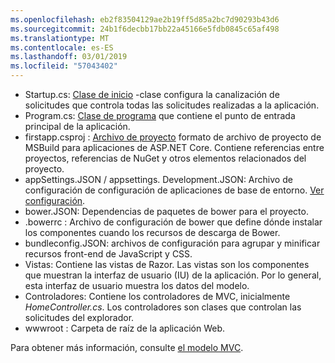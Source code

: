 ```yaml
---
ms.openlocfilehash: eb2f83504129ae2b19ff5d85a2bc7d90293b43d6
ms.sourcegitcommit: 24b1f6decbb17bb22a45166e5fdb0845c65af498
ms.translationtype: MT
ms.contentlocale: es-ES
ms.lasthandoff: 03/01/2019
ms.locfileid: "57043402"
---
```

* Startup.cs: [Clase de inicio](xref:fundamentals/startup) -clase configura la canalización de solicitudes que controla todas las solicitudes realizadas a la aplicación.
* Program.cs: [Clase de programa](xref:fundamentals/index) que contiene el punto de entrada principal de la aplicación.
* firstapp.csproj : [Archivo de proyecto](/dotnet/articles/core/preview3/tools/csproj) formato de archivo de proyecto de MSBuild para aplicaciones de ASP.NET Core. Contiene referencias entre proyectos, referencias de NuGet y otros elementos relacionados del proyecto.
* appSettings.JSON / appsettings. Development.JSON: Archivo de configuración de configuración de aplicaciones de base de entorno. [Ver configuración](xref:fundamentals/configuration/index).
* bower.JSON: Dependencias de paquetes de bower para el proyecto.
* .bowerrc : Archivo de configuración de bower que define dónde instalar los componentes cuando los recursos de descarga de Bower.
* bundleconfig.JSON: archivos de configuración para agrupar y minificar recursos front-end de JavaScript y CSS.
* Vistas: Contiene las vistas de Razor. Las vistas son los componentes que muestran la interfaz de usuario (IU) de la aplicación. Por lo general, esta interfaz de usuario muestra los datos del modelo.
* Controladores: Contiene los controladores de MVC, inicialmente *HomeController.cs*. Los controladores son clases que controlan las solicitudes del explorador.
* wwwroot : Carpeta de raíz de la aplicación Web.

Para obtener más información, consulte [el modelo MVC](xref:mvc/overview).
